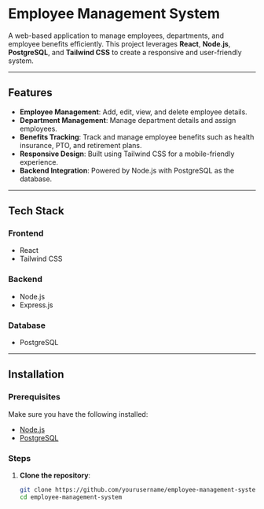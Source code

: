 # Employee Management System  

A web-based application to manage employees, departments, and employee benefits efficiently. This project leverages **React**, **Node.js**, **PostgreSQL**, and **Tailwind CSS** to create a responsive and user-friendly system.

---

## Features  

- **Employee Management**: Add, edit, view, and delete employee details.  
- **Department Management**: Manage department details and assign employees.  
- **Benefits Tracking**: Track and manage employee benefits such as health insurance, PTO, and retirement plans.  
- **Responsive Design**: Built using Tailwind CSS for a mobile-friendly experience.  
- **Backend Integration**: Powered by Node.js with PostgreSQL as the database.

---

## Tech Stack  

### Frontend  
- React  
- Tailwind CSS  

### Backend  
- Node.js  
- Express.js  

### Database  
- PostgreSQL  

---

## Installation  

### Prerequisites  
Make sure you have the following installed:  
- [Node.js](https://nodejs.org/)  
- [PostgreSQL](https://www.postgresql.org/)  

### Steps  

1. **Clone the repository**:  
   ```bash  
   git clone https://github.com/yourusername/employee-management-system.git  
   cd employee-management-system  
